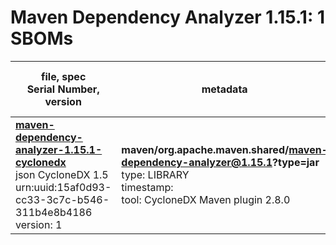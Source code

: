 Maven Dependency Analyzer 1.15.1: 1 SBOMs
=======

| file, spec<br>Serial Number, version| metadata | components<br>by type<br>- libs purl types |
| ----------------------------------- | -------- | ------------------------------------------ |
| **[maven-dependency-analyzer-1.15.1-cyclonedx](maven/org.apache.maven.shared/maven-dependency-analyzer/1.15.1/maven-dependency-analyzer-1.15.1-cyclonedx.json)**<br>json CycloneDX 1.5<br>urn:uuid:15af0d93-cc33-3c7c-b546-311b4e8b4186<br>version: 1 | **maven/org.apache.maven.shared/maven-dependency-analyzer@1.15.1?type=jar**<br>type: LIBRARY<br>timestamp: <br>tool: CycloneDX Maven plugin 2.8.0 | 32<br>`library`: 32 <br>- `maven`: 32  |
